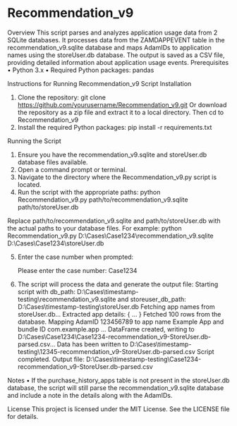 # Recommendation_v9

Overview
This script parses and analyzes application usage data from 2 SQLite databases. It processes data from the ZAMDAPPEVENT table in the recommendation_v9.sqlite database and maps AdamIDs to application names using the storeUser.db database. The output is saved as a CSV file, providing detailed information about application usage events.
Prerequisites
•	Python 3.x
•	Required Python packages: pandas

Instructions for Running Recommendation_v9 Script
Installation
1.	Clone the repository:
   git clone https://github.com/yourusername/Recommendation_v9.git
   Or download the repository as a zip file and extract it to a local directory.
   Then cd to Recommendation_v9
2.	Install the required Python packages:
    pip install -r requirements.txt

Running the Script
1.	Ensure you have the recommendation_v9.sqlite and storeUser.db database files available.
2.	Open a command prompt or terminal.
3.	Navigate to the directory where the Recommendation_v9.py script is located.
4.	Run the script with the appropriate paths:
     python Recommendation_v9.py path/to/recommendation_v9.sqlite path/to/storeUser.db
   
Replace path/to/recommendation_v9.sqlite and path/to/storeUser.db with the actual paths to your database files. 
	For example:
   python Recommendation_v9.py D:\Cases\Case1234\recommendation_v9.sqlite D:\Cases\Case1234\storeUser.db

5.	Enter the case number when prompted:

      Please enter the case number: Case1234

6.	The script will process the data and generate the output file:
     Starting script with db_path: D:\Cases\timestamp-testing\recommendation_v9.sqlite and storeuser_db_path: D:\Cases\timestamp-testing\storeUser.db
   Fetching app names from storeUser.db...
   Extracted app details: { ... }
   Fetched 100 rows from the database.
   Mapping AdamID 123456789 to app name Example App and bundle ID com.example.app
   ...
   DataFrame created, writing to D:\Cases\Case1234\Case1234-recommendation_v9-StoreUser.db-parsed.csv...
   Data has been written to D:\Cases\timestamp-testing\12345-recommendation_v9-StoreUser.db-parsed.csv
   Script completed.
   Output file: D:\Cases\timestamp-testing\Case1234-recommendation_v9-StoreUser.db-parsed.csv
   
Notes
•	If the purchase_history_apps table is not present in the storeUser.db database, the script will still parse the recommendation_v9.sqlite database and include a note in the details along with the AdamIDs.

   License
This project is licensed under the MIT License. See the LICENSE file for details.
